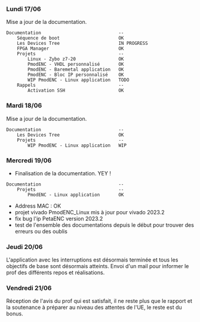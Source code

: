 ### Lundi 17/06

Mise a jour de la documentation.
```
Documentation                             --
    Séquence de boot                      OK
    Les Devices Tree                      IN PROGRESS
    FPGA Manager                          OK
    Projets                               --
        Linux - Zybo z7-20                OK
        PmodENC - VHDL personnalisé       OK
        PmodENC - Baremetal application   OK
        PmodENC - Bloc IP personnalisé    OK
        WIP PmodENC - Linux application   TODO
    Rappels                               --
        Activation SSH                    OK
```

### Mardi 18/06

Mise a jour de la documentation.
```
Documentation                             --
    Les Devices Tree                      OK
    Projets                               --
        WIP PmodENC - Linux application   WIP
```

### Mercredi 19/06

- Finalisation de la documentation. YEY !
```	
Documentation                             --
    Projets                               --
        PmodENC - Linux application       OK
```
- Address MAC : OK
- projet vivado PmodENC_Linux mis à jour pour vivado 2023.2
- fix bug l'ip PetaENC version 2023.2
- test de l'ensemble des documentations depuis le début pour trouver des erreurs ou des oublis

### Jeudi 20/06

L'application avec les interruptions est désormais terminée et tous les objectifs de base sont désormais atteints. Envoi d'un mail pour informer le prof des différents repos et réalisations.

### Vendredi 21/06

Réception de l'avis du prof qui est satisfait, il ne reste plus que le rapport et la soutenance à préparer au niveau des attentes de l'UE, le reste est du bonus.